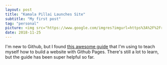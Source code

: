 ```yaml
---
layout: post
title: "Kamala Pillai Launches Site"
subtitle: "My first post"
tag: "personal"
picture: <img src="https://www.google.com/imgres?imgurl=https%3A%2F%2Fraw.githubusercontent.com%2Fgithub%2Fexplore%2F80688e429a7d4ef2fca1e82350fe8e3517d3494d%2Fcollections%2Fgithub-pages-examples%2Fgithub-pages-examples.png&imgrefurl=https%3A%2F%2Fgithub.com%2Fcollections%2Fgithub-pages-examples&tbnid=3YoTtsTT39jUNM&vet=12ahUKEwjP1Ozmm9zpAhW0IX0KHXcmB9AQMygDegUIARCOAg..i&docid=0f53pG4O9K89-M&w=885&h=885&q=github%20pages&ved=2ahUKEwjP1Ozmm9zpAhW0IX0KHXcmB9AQMygDegUIARCOAg"
date: 2018-11-25
---
```


I'm new to Github, but I found [this awesome guide](http://jmcglone.com/guides/github-pages/) that I'm using to teach myself how to build a website with Github Pages. There's still a lot to learn, but the guide has been super helpful so far. 
